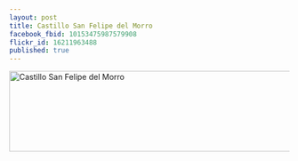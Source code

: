 ```yaml
---
layout: post
title: Castillo San Felipe del Morro
facebook_fbid: 10153475987579908
flickr_id: 16211963488
published: true
---
```


<a href="https://www.flickr.com/photos/matthewsim/16211963488" title="Castillo San Felipe del Morro by Matthew Simoneau, on Flickr"><img src="https://farm9.staticflickr.com/8642/16211963488_e31e18e3d7_z.jpg" width="640" height="145" alt="Castillo San Felipe del Morro"></a>
